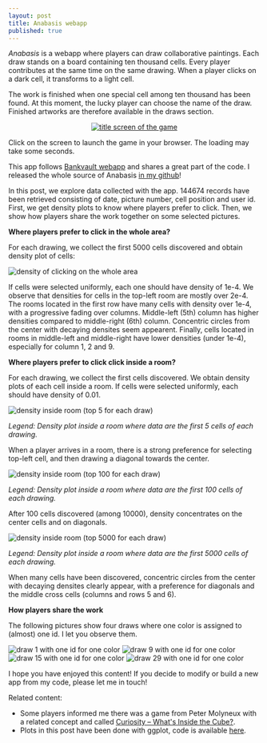 ```yaml
---
layout: post
title: Anabasis webapp
published: true
---
```


*Anabasis* is a webapp where players can draw collaborative paintings. Each draw stands on a board containing ten thousand cells. Every player contributes at the same time on the same drawing. When a player clicks on a dark cell, it transforms to a light cell.

The work is finished when one special cell among ten thousand has been found. At this moment, the lucky player can choose the name of the draw. Finished artworks are therefore available in the draws section.

<center><a href="https://anabasis.herokuapp.com" target="_blank"><img src="../images/2015-5-11-Anabasis/screen.png" alt="title screen of the game"/></a></center>



Click on the screen to launch the game in your browser. The loading may take some seconds.

This app follows <a href="https://ahstat.github.io/Bankvault/" target="_blank">Bankvault webapp</a> and shares a great part of the code. I released the whole source of Anabasis <a href="https://github.com/ahstat/anabasis" target="_blank">in my github</a>!

In this post, we explore data collected with the app. 144674 records have been retrieved consisting of date, picture number, cell position and user id. First, we get density plots to know where players prefer to click. Then, we show how players share the work together on some selected pictures.

**Where players prefer to click in the whole area?**

For each drawing, we collect the first 5000 cells discovered and obtain density plot of cells:

<img src="../images/2015-5-11-Anabasis/whole_top_5000_large.png" alt="density of clicking on the whole area"/>

If cells were selected uniformly, each one should have density of 1e-4. We observe that densities for cells in the top-left room are mostly over 2e-4. The rooms located in the first row have many cells with density over 1e-4, with a progressive fading over columns. Middle-left (5th) column has higher densities compared to middle-right (6th) column. Concentric circles from the center with decaying densites seem appearent. Finally, cells located in rooms in middle-left and middle-right have lower densities (under 1e-4), especially for column 1, 2 and 9.

**Where players prefer to click click inside a room?**

For each drawing, we collect the first cells discovered. We obtain density plots of each cell inside a room. If cells were selected uniformly, each should have density of 0.01.

<img src="../images/2015-5-11-Anabasis/room_top_5_large.png" alt="density inside room (top 5 for each draw)"/>

*Legend: Density plot inside a room where data are the first 5 cells of each drawing.*

When a player arrives in a room, there is a strong preference for selecting top-left cell, and then drawing a diagonal towards the center.

<img src="../images/2015-5-11-Anabasis/room_top_100_large.png" alt="density inside room (top 100 for each draw)"/>

*Legend: Density plot inside a room where data are the first 100 cells of each drawing.*

After 100 cells discovered (among 10000), density concentrates on the center cells and on diagonals.

<img src="../images/2015-5-11-Anabasis/room_top_5000_large.png" alt="density inside room (top 5000 for each draw)"/>

*Legend: Density plot inside a room where data are the first 5000 cells of each drawing.*

When many cells have been discovered, concentric circles from the center with decaying densites clearly appear, with a preference for diagonals and the middle cross cells (columns and rows 5 and 6).

**How players share the work**

The following pictures show four draws where one color is assigned to (almost) one id. I let you observe them.

<img src="../images/2015-5-11-Anabasis/pic_1_large.png" alt="draw 1 with one id for one color"/>

<img src="../images/2015-5-11-Anabasis/pic_9_large.png" alt="draw 9 with one id for one color"/>

<img src="../images/2015-5-11-Anabasis/pic_15_large.png" alt="draw 15 with one id for one color"/>

<img src="../images/2015-5-11-Anabasis/pic_29_large.png" alt="draw 29 with one id for one color"/>

I hope you have enjoyed this content! If you decide to modify or build a new app from my code, please let me in touch!

Related content:
<ul>
	<li>Some players informed me there was a game from Peter Molyneux with a related concept and called <a href="https://en.wikipedia.org/wiki/Curiosity_%E2%80%93_What%27s_Inside_the_Cube%3F" target="_blank">Curiosity – What's Inside the Cube?</a>.</li>
	<li>Plots in this post have been done with ggplot, code is available <a href="https://github.com/ahstat/warehouse/blob/master/Anabasis_ggplot.R" target="_blank">here</a>.</li>
</ul>




